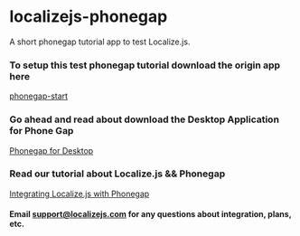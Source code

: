 # localizejs-phonegap
A short phonegap tutorial app to test Localize.js.


### To setup this test phonegap tutorial download the origin app here

[phonegap-start](https://github.com/phonegap/phonegap-start)

### Go ahead and read about download the Desktop Application for Phone Gap

[Phonegap for Desktop](http://phonegap.com/blog/2014/12/11/phonegap-desktop-app-beta/)

### Read our tutorial about Localize.js && Phonegap

[Integrating Localize.js with Phonegap](https://localizejs.com/docs/integrations/phonegap)


#### Email support@localizejs.com for any questions about integration, plans, etc.